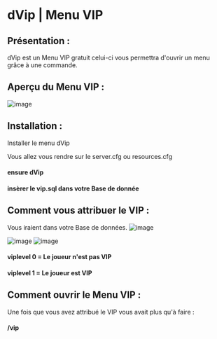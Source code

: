 # dVip | Menu VIP

## Présentation : 

dVip est un Menu VIP gratuit celui-ci vous permettra d'ouvrir un menu grâce à une commande.


## Aperçu du Menu VIP : 

![image](https://user-images.githubusercontent.com/104649813/170997135-040ae125-5b41-4dc1-be00-7dc5128f5f55.png)

## Installation :

Installer le menu dVip

Vous allez vous rendre sur le server.cfg ou resources.cfg

#### ensure dVip
#### insèrer le vip.sql dans votre Base de donnée

## Comment vous attribuer le VIP : 

Vous iraient dans votre Base de données.
![image](https://user-images.githubusercontent.com/104649813/170997917-68940db9-a7f1-4753-a7ca-9ff5dcb1723e.png)

![image](https://user-images.githubusercontent.com/104649813/170998091-8b999de6-e532-49ac-b02d-64f76c8525c4.png)
![image](https://user-images.githubusercontent.com/104649813/170998120-dfbe16b5-e5dc-4872-a2cd-dbffbb41933b.png)

#### viplevel 0 = Le joueur n'est pas VIP
#### viplevel 1 = Le joueur est VIP

## Comment ouvrir le Menu VIP : 

Une fois que vous avez attribué le VIP vous avait plus qu'à faire :
#### /vip

